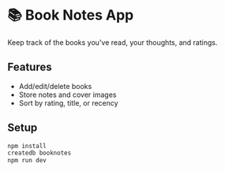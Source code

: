 # 📚 Book Notes App

Keep track of the books you've read, your thoughts, and ratings.

## Features

- Add/edit/delete books
- Store notes and cover images
- Sort by rating, title, or recency

## Setup

```bash
npm install
createdb booknotes
npm run dev
